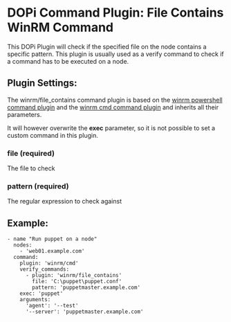 # DOPi Command Plugin: File Contains WinRM Command

This DOPi Plugin will check if the specified file on the node contains a
specific pattern. This plugin is usually used as a verify command to check
if a command has to be executed on a node.

## Plugin Settings:

The winrm/file_contains command plugin is based on the
[winrm powershell command plugin](doc/plugins/winrm/powershell.md) and the
[winrm cmd command plugin](doc/plugins/winrm/cdm.md) and inherits all their
parameters.

It will however overwrite the **exec** parameter, so it is not possible to
set a custom command in this plugin.

### file (required)

The file to check

### pattern (required)

The regular expression to check against

## Example:

    - name "Run puppet on a node"
      nodes:
        - 'web01.example.com'
      command:
        plugin: 'winrm/cmd'
        verify_commands:
          - plugin: 'winrm/file_contains'
            file: 'C:\puppet\puppet.conf'
            pattern: 'puppetmaster.example.com'
        exec: 'puppet'
        arguments:
          'agent': '--test'
          '--server': 'puppetmaster.example.com'
